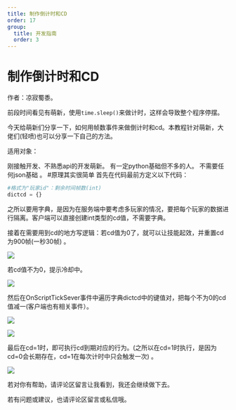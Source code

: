 ```yaml
---
title: 制作倒计时和CD
order: 17
group:
  title: 开发指南
  order: 3
---
```


# 制作倒计时和CD
作者：凉寂蜀黍。

前段时间看见有萌新，使用`time.sleep()`来做计时，这样会导致整个程序停摆。

今天给萌新们分享一下，如何用帧数事件来做倒计时和cd。本教程针对萌新，大佬们(轻喷)也可以分享一下自己的方法。

适用对象：

刚接触开发、不熟悉api的开发萌新。
有一定python基础但不多的人。
不需要任何json基础 。
#原理其实很简单
首先在代码最前方定义以下代码：

```python
#格式为"玩家id"：剩余时间帧数(int)  
dictcd = {}
```

之所以要用字典，是因为在服务端中要考虑多玩家的情况，要把每个玩家的数据进行隔离。客户端可以直接创建int类型的cd值，不需要字典。

接着在需要用到cd的地方写逻辑：若cd值为0了，就可以让技能起效，并重置cd为900帧(一秒30帧) 。

![](http://1.94.129.175/uploads/LingmienAether/img/guide-17-1.png)

若cd值不为0，提示冷却中。

![](http://1.94.129.175/uploads/LingmienAether/img/guide-17-2.png)

然后在OnScriptTickSever事件中遍历字典dictcd中的键值对，把每个不为0的cd值减一(客户端也有相关事件）。

![](http://1.94.129.175/uploads/LingmienAether/img/guide-17-3.png)

![](http://1.94.129.175/uploads/LingmienAether/img/guide-17-4.png)

最后在cd=1时，即可执行cd到期对应的行为。(之所以在cd=1时执行，是因为cd=0会长期存在，cd=1在每次计时中只会触发一次) 。

![](http://1.94.129.175/uploads/LingmienAether/img/guide-17-5.png)

若对你有帮助，请评论区留言让我看到，我还会继续做下去。

若有问题或建议，也请评论区留言或私信哦。